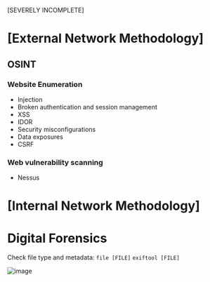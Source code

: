 [SEVERELY INCOMPLETE]

# [External Network Methodology]
## OSINT
### Website Enumeration
- Injection
- Broken authentication and session management
- XSS
- IDOR
- Security misconfigurations
- Data exposures
- CSRF
### Web vulnerability scanning
- Nessus
# [Internal Network Methodology]
## 

# Digital Forensics
Check file type and metadata:
`file [FILE]` 
`exiftool [FILE]`

![image](https://github.com/user-attachments/assets/56e7b1ca-4955-4715-bdbb-9545720db1fb)

